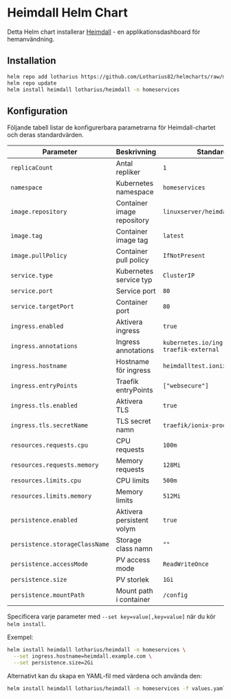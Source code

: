 # Heimdall Helm Chart

Detta Helm chart installerar [Heimdall](https://heimdall.site/) - en applikationsdashboard för hemanvändning.

## Installation

```bash
helm repo add lotharius https://github.com/Lotharius82/helmcharts/raw/main/docs
helm repo update
helm install heimdall lotharius/heimdall -n homeservices
```

## Konfiguration

Följande tabell listar de konfigurerbara parametrarna för Heimdall-chartet och deras standardvärden.

| Parameter | Beskrivning | Standard |
|-----------|-------------|----------|
| `replicaCount` | Antal repliker | `1` |
| `namespace` | Kubernetes namespace | `homeservices` |
| `image.repository` | Container image repository | `linuxserver/heimdall` |
| `image.tag` | Container image tag | `latest` |
| `image.pullPolicy` | Container pull policy | `IfNotPresent` |
| `service.type` | Kubernetes service typ | `ClusterIP` |
| `service.port` | Service port | `80` |
| `service.targetPort` | Container port | `80` |
| `ingress.enabled` | Aktivera ingress | `true` |
| `ingress.annotations` | Ingress annotations | `kubernetes.io/ingress.class: traefik-external` |
| `ingress.hostname` | Hostname för ingress | `heimdalltest.ionix.dev` |
| `ingress.entryPoints` | Traefik entryPoints | `["websecure"]` |
| `ingress.tls.enabled` | Aktivera TLS | `true` |
| `ingress.tls.secretName` | TLS secret namn | `traefik/ionix-prod-tls` |
| `resources.requests.cpu` | CPU requests | `100m` |
| `resources.requests.memory` | Memory requests | `128Mi` |
| `resources.limits.cpu` | CPU limits | `500m` |
| `resources.limits.memory` | Memory limits | `512Mi` |
| `persistence.enabled` | Aktivera persistent volym | `true` |
| `persistence.storageClassName` | Storage class namn | `""` |
| `persistence.accessMode` | PV access mode | `ReadWriteOnce` |
| `persistence.size` | PV storlek | `1Gi` |
| `persistence.mountPath` | Mount path i container | `/config` |

Specificera varje parameter med `--set key=value[,key=value]` när du kör `helm install`.

Exempel:

```bash
helm install heimdall lotharius/heimdall -n homeservices \
  --set ingress.hostname=heimdall.example.com \
  --set persistence.size=2Gi
```

Alternativt kan du skapa en YAML-fil med värdena och använda den:

```bash
helm install heimdall lotharius/heimdall -n homeservices -f values.yaml
``` 
